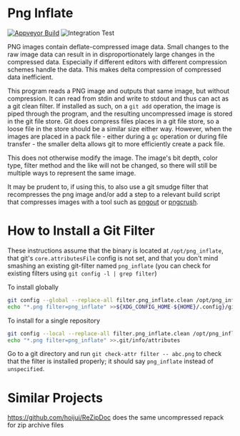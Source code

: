 # Png Inflate
[![Appveyor Build](https://ci.appveyor.com/api/projects/status/ypi8acefrievc54i/branch/master?svg=true)](https://ci.appveyor.com/project/rayrobdod/png-inflate/branch/master)
![Integration Test](https://github.com/rayrobdod/png-inflate/workflows/Integration%20Test/badge.svg)

PNG images contain deflate-compressed image data. Small changes to the raw image data can result in in
disproportionately large changes in the compressed data. Especially if different editors with different compression
schemes handle the data. This makes delta compression of compressed data inefficient.

This program reads a PNG image and outputs that same image, but without compression. It can read from stdin and write to
stdout and thus can act as a git clean filter. If installed as such, on a `git add` operation, the image is piped
through the program, and the resulting uncompressed image is stored in the git file store. Git does compress files
places in a git file store, so a loose file in the store should be a similar size either way. However, when the images
are placed in a pack file - either during a `gc` operation or during file transfer - the smaller delta allows git to
more efficiently create a pack file.

This does not otherwise modify the image. The image's bit depth, color type, filter method and the like will not be
changed, so there will still be multiple ways to represent the same image.


It may be prudent to, if using this, to also use a git smudge filter that recompresses the png image and/or add a step
to a relevant build script that compresses images with a tool such as [pngout](http://www.advsys.net/ken/utils.htm) or
[pngcrush](https://pmt.sourceforge.io/pngcrush/).

# How to Install a Git Filter

These instructions assume that the binary is located at `/opt/png_inflate`, that git's `core.attributesFile` config is
not set, and that you don't mind smashing an existing git-filter named `png_inflate` (you can check for existing filters
using `git config -l | grep filter`)

To install globally

```bash
git config --global --replace-all filter.png_inflate.clean /opt/png_inflate
echo "*.png filter=png_inflate" >>${XDG_CONFIG_HOME-${HOME}/.config}/git/attributes
```

To install for a single repository

```bash
git config --local --replace-all filter.png_inflate.clean /opt/png_inflate
echo "*.png filter=png_inflate" >>.git/info/attributes
```

Go to a git directory and run `git check-attr filter -- abc.png` to check that the filter is installed properly; it
should say `png_inflate` instead of `unspecified`.

# Similar Projects

https://github.com/hoijui/ReZipDoc does the same uncompressed repack for zip archive files
